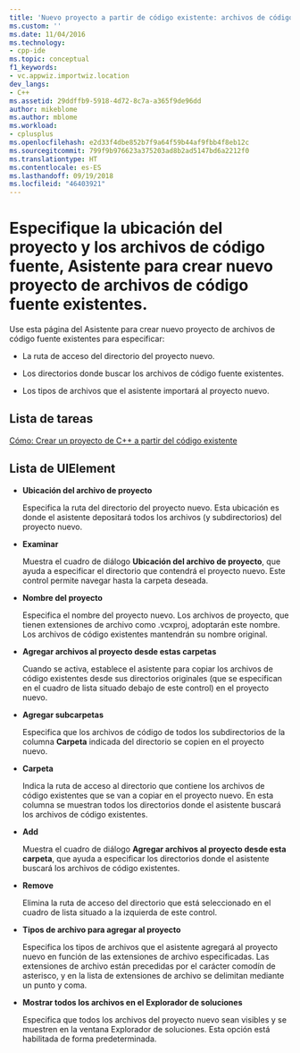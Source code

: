 ```yaml
---
title: 'Nuevo proyecto a partir de código existente: archivos de código fuente (Visual C++) | Microsoft Docs'
ms.custom: ''
ms.date: 11/04/2016
ms.technology:
- cpp-ide
ms.topic: conceptual
f1_keywords:
- vc.appwiz.importwiz.location
dev_langs:
- C++
ms.assetid: 29ddffb9-5918-4d72-8c7a-a365f9de96dd
author: mikeblome
ms.author: mblome
ms.workload:
- cplusplus
ms.openlocfilehash: e2d33f4dbe852b7f9a64f59b44af9fbb4f8eb12c
ms.sourcegitcommit: 799f9b976623a375203ad8b2ad5147bd6a2212f0
ms.translationtype: HT
ms.contentlocale: es-ES
ms.lasthandoff: 09/19/2018
ms.locfileid: "46403921"
---
```

# <a name="specify-project-location-and-source-files-create-new-project-from-existing-code-files-wizard"></a>Especifique la ubicación del proyecto y los archivos de código fuente, Asistente para crear nuevo proyecto de archivos de código fuente existentes.

Use esta página del Asistente para crear nuevo proyecto de archivos de código fuente existentes para especificar:

- La ruta de acceso del directorio del proyecto nuevo.

- Los directorios donde buscar los archivos de código fuente existentes.

- Los tipos de archivos que el asistente importará al proyecto nuevo.

## <a name="task-list"></a>Lista de tareas

[Cómo: Crear un proyecto de C++ a partir del código existente](../ide/how-to-create-a-cpp-project-from-existing-code.md)

## <a name="uielement-list"></a>Lista de UIElement

- **Ubicación del archivo de proyecto**

   Especifica la ruta del directorio del proyecto nuevo. Esta ubicación es donde el asistente depositará todos los archivos (y subdirectorios) del proyecto nuevo.

- **Examinar**

   Muestra el cuadro de diálogo **Ubicación del archivo de proyecto**, que ayuda a especificar el directorio que contendrá el proyecto nuevo. Este control permite navegar hasta la carpeta deseada.

- **Nombre del proyecto**

   Especifica el nombre del proyecto nuevo. Los archivos de proyecto, que tienen extensiones de archivo como .vcxproj, adoptarán este nombre. Los archivos de código existentes mantendrán su nombre original.

- **Agregar archivos al proyecto desde estas carpetas**

   Cuando se activa, establece el asistente para copiar los archivos de código existentes desde sus directorios originales (que se especifican en el cuadro de lista situado debajo de este control) en el proyecto nuevo.

- **Agregar subcarpetas**

   Especifica que los archivos de código de todos los subdirectorios de la columna **Carpeta** indicada del directorio se copien en el proyecto nuevo.

- **Carpeta**

   Indica la ruta de acceso al directorio que contiene los archivos de código existentes que se van a copiar en el proyecto nuevo. En esta columna se muestran todos los directorios donde el asistente buscará los archivos de código existentes.

- **Add**

   Muestra el cuadro de diálogo **Agregar archivos al proyecto desde esta carpeta**, que ayuda a especificar los directorios donde el asistente buscará los archivos de código existentes.

- **Remove**

   Elimina la ruta de acceso del directorio que está seleccionado en el cuadro de lista situado a la izquierda de este control.

- **Tipos de archivo para agregar al proyecto**

   Especifica los tipos de archivos que el asistente agregará al proyecto nuevo en función de las extensiones de archivo especificadas. Las extensiones de archivo están precedidas por el carácter comodín de asterisco, y en la lista de extensiones de archivo se delimitan mediante un punto y coma.

- **Mostrar todos los archivos en el Explorador de soluciones**

   Especifica que todos los archivos del proyecto nuevo sean visibles y se muestren en la ventana Explorador de soluciones. Esta opción está habilitada de forma predeterminada.